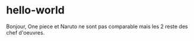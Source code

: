 # hello-world
Bonjour,
One piece et Naruto ne sont pas comparable mais les 2 reste des chef d'oeuvres.
